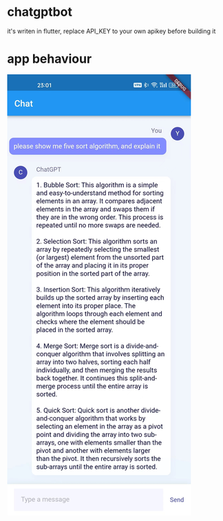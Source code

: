 # chatgptbot

it's writen in flutter, replace API_KEY to your own apikey before building it

# app behaviour
![result](images/result.jpg)

